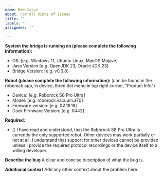 ```yaml
---
name: New Issue
about: For all kinds of issues
title: ''
labels: ''
assignees: ''

---
```


**System the bridge is running on (please complete the following information):**
 - OS: [e.g. Windows 11, Ubuntu Linux, MacOS Mojave]
 - Java Version [e.g. OpenJDK 23, Oracle JDK 23]
 - Bridge Version: [e.g. v0.0.8]

**Robot (please complete the following information):**
(can be found in the roborock app, in device, three dot menu in top right corner, "Product Info")
 - Device: [e.g. Roborock S8 Pro Ultra]
 - Model: [e.g. roborock.vacuum.a70]
 - Firmware version: [e.g. 02.19.18]
 - Dock Firmware Version: [e.g. 0442]

**Required:**
- [] I have read and understood, that the Roborock S8 Pro Ultra is currently the only supported robot. Other devices may work partially or not at all. I understand that support for other devices cannot be provided unless I provide the required protocol recordings or the device itself to a willing developer.

**Describe the bug**
A clear and concise description of what the bug is.

**Additional context**
Add any other context about the problem here.
